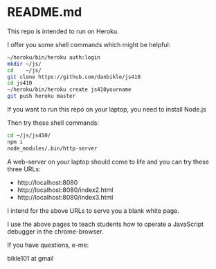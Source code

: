 # README.md

This repo is intended to run on Heroku.

I offer you some shell commands which might be helpful:

```bash
~/heroku/bin/heroku auth:login
mkdir ~/js/
cd    ~/js/
git clone https://github.com/danbikle/js410
cd js410
~/heroku/bin/heroku create js410yourname
git push heroku master
```

If you want to run this repo on your laptop, you need to install Node.js

Then try these shell commands:

```bash
cd ~/js/js410/
npm i
node_modules/.bin/http-server
```

A web-server on your laptop should come to life and you can try these three URLs:

* http://localhost:8080
* http://localhost:8080/index2.html
* http://localhost:8080/index3.html

I intend for the above URLs to serve you a blank white page.

I use the above pages to teach students how to operate a JavaScript debugger in the chrome-browser.

If you have questions, e-me:

bikle101 at gmail


